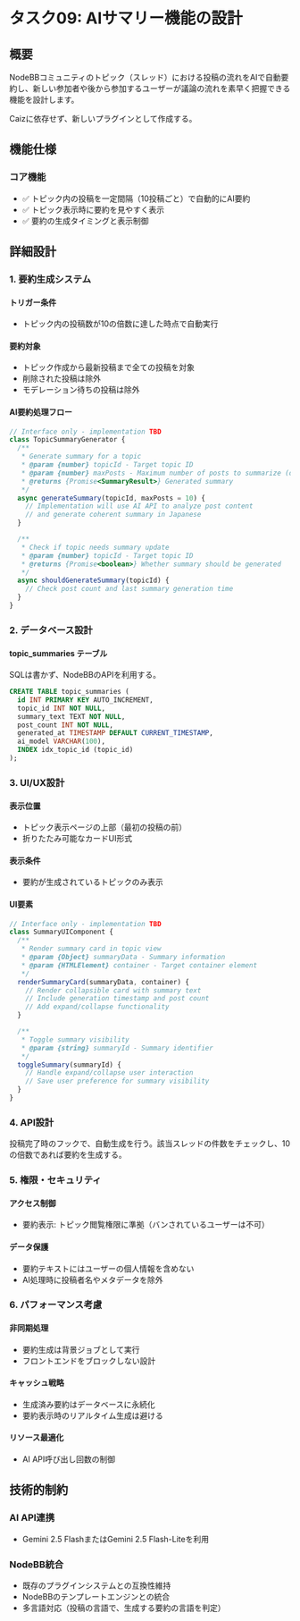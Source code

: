 # タスク09: AIサマリー機能の設計

## 概要

NodeBBコミュニティのトピック（スレッド）における投稿の流れをAIで自動要約し、新しい参加者や後から参加するユーザーが議論の流れを素早く把握できる機能を設計します。

Caizに依存せず、新しいプラグインとして作成する。

## 機能仕様

### コア機能
- ✅ トピック内の投稿を一定間隔（10投稿ごと）で自動的にAI要約
- ✅ トピック表示時に要約を見やすく表示
- ✅ 要約の生成タイミングと表示制御

## 詳細設計

### 1. 要約生成システム

#### トリガー条件

- トピック内の投稿数が10の倍数に達した時点で自動実行

#### 要約対象

- トピック作成から最新投稿まで全ての投稿を対象
- 削除された投稿は除外
- モデレーション待ちの投稿は除外

#### AI要約処理フロー
```javascript
// Interface only - implementation TBD
class TopicSummaryGenerator {
  /**
   * Generate summary for a topic
   * @param {number} topicId - Target topic ID
   * @param {number} maxPosts - Maximum number of posts to summarize (default: 10)
   * @returns {Promise<SummaryResult>} Generated summary
   */
  async generateSummary(topicId, maxPosts = 10) {
    // Implementation will use AI API to analyze post content
    // and generate coherent summary in Japanese
  }

  /**
   * Check if topic needs summary update
   * @param {number} topicId - Target topic ID
   * @returns {Promise<boolean>} Whether summary should be generated
   */
  async shouldGenerateSummary(topicId) {
    // Check post count and last summary generation time
  }
}
```

### 2. データベース設計

#### topic_summaries テーブル

SQLは書かず、NodeBBのAPIを利用する。

```sql
CREATE TABLE topic_summaries (
  id INT PRIMARY KEY AUTO_INCREMENT,
  topic_id INT NOT NULL,
  summary_text TEXT NOT NULL,
  post_count INT NOT NULL,
  generated_at TIMESTAMP DEFAULT CURRENT_TIMESTAMP,
  ai_model VARCHAR(100),
  INDEX idx_topic_id (topic_id)
);
```

### 3. UI/UX設計

#### 表示位置
- トピック表示ページの上部（最初の投稿の前）
- 折りたたみ可能なカードUI形式

#### 表示条件

- 要約が生成されているトピックのみ表示

#### UI要素
```javascript
// Interface only - implementation TBD
class SummaryUIComponent {
  /**
   * Render summary card in topic view
   * @param {Object} summaryData - Summary information
   * @param {HTMLElement} container - Target container element  
   */
  renderSummaryCard(summaryData, container) {
    // Render collapsible card with summary text
    // Include generation timestamp and post count
    // Add expand/collapse functionality
  }

  /**
   * Toggle summary visibility
   * @param {string} summaryId - Summary identifier
   */
  toggleSummary(summaryId) {
    // Handle expand/collapse user interaction
    // Save user preference for summary visibility
  }
}
```

### 4. API設計

投稿完了時のフックで、自動生成を行う。該当スレッドの件数をチェックし、10の倍数であれば要約を生成する。

### 5. 権限・セキュリティ

#### アクセス制御
- 要約表示: トピック閲覧権限に準拠（バンされているユーザーは不可）

#### データ保護
- 要約テキストにはユーザーの個人情報を含めない
- AI処理時に投稿者名やメタデータを除外

### 6. パフォーマンス考慮

#### 非同期処理
- 要約生成は背景ジョブとして実行
- フロントエンドをブロックしない設計

#### キャッシュ戦略
- 生成済み要約はデータベースに永続化
- 要約表示時のリアルタイム生成は避ける

#### リソース最適化

- AI API呼び出し回数の制御

## 技術的制約

### AI API連携

- Gemini 2.5 FlashまたはGemini 2.5 Flash-Liteを利用

### NodeBB統合

- 既存のプラグインシステムとの互換性維持
- NodeBBのテンプレートエンジンとの統合
- 多言語対応（投稿の言語で、生成する要約の言語を判定）
